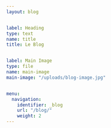 ```yaml
---
layout: blog


label: Heading
type: text
name: title
title: Le Blog


label: Main Image
type: file
name: main-image
main-image: "/uploads/blog-image.jpg"


menu:
  navigation:
    identifier: _blog
    url: "/blog/"
    weight: 2
---
```

